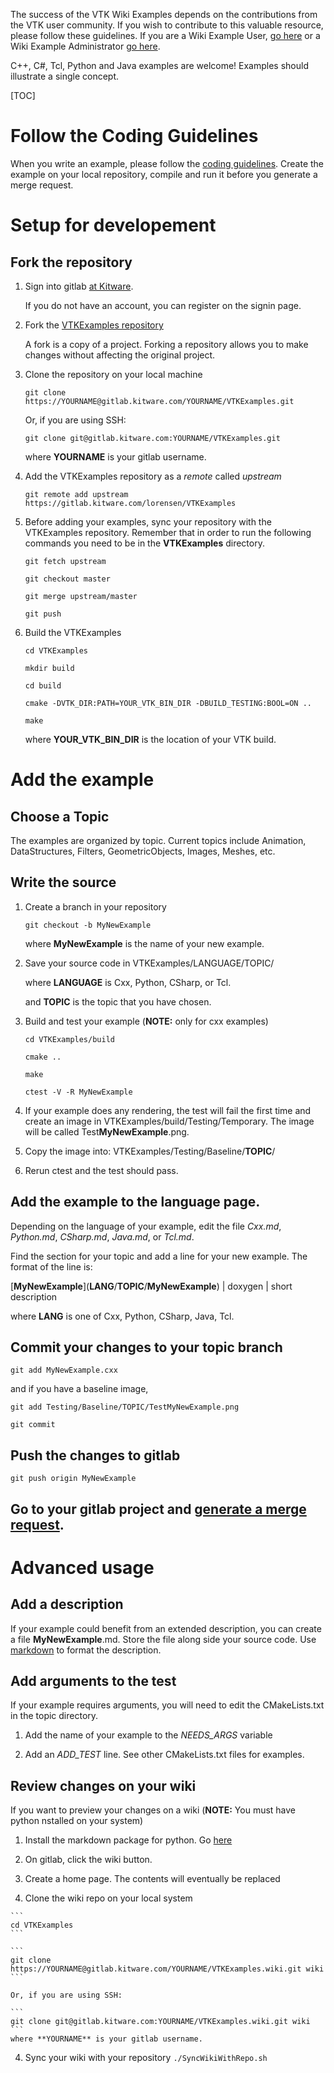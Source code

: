 The success of the VTK Wiki Examples depends on the contributions from
the VTK user community. If you wish to contribute to this valuable
resource, please follow these guidelines. If you are a Wiki Example
User, [go here](../Instructions/ForUsers) or a Wiki Example
Administrator [go here](../Instructions/ForAdministrators).

C++, C#, Tcl, Python and Java examples are welcome! Examples should
illustrate a single concept.

[TOC]

# Follow the Coding Guidelines

When you write an example, please follow the [coding guidelines](../Instructions/Guidelines). Create the example on your local repository, compile and run it before you generate a merge request.

# Setup for developement

## Fork the repository

1. Sign into gitlab [at Kitware](https://gitlab.kitware.com/users/sign_in).

    If you do not have an account, you can register on the signin page.

2. Fork the [VTKExamples repository](https://gitlab.kitware.com/lorensen/VTKExamples)

    A fork is a copy of a project. Forking a repository allows you to make changes without affecting the original project.

3. Clone the repository on your local machine

    ```
    git clone https://YOURNAME@gitlab.kitware.com/YOURNAME/VTKExamples.git
    ```

    Or, if you are using SSH:

    ```
    git clone git@gitlab.kitware.com:YOURNAME/VTKExamples.git
    ```

    where **YOURNAME** is your gitlab username.

4. Add the VTKExamples repository as a *remote* called *upstream*

    ```
    git remote add upstream https://gitlab.kitware.com/lorensen/VTKExamples
    ```

5. Before adding your examples, sync your repository with the VTKExamples repository. Remember that in order to run the following commands you need to be in the **VTKExamples** directory.

    ```
    git fetch upstream
    ```

    ```
    git checkout master
    ```

    ```
    git merge upstream/master
    ```

    ```
    git push
    ```

6. Build the VTKExamples

    ```
    cd VTKExamples
    ```

    ```
    mkdir build
    ```

    ```
    cd build
    ```

    ```
    cmake -DVTK_DIR:PATH=YOUR_VTK_BIN_DIR -DBUILD_TESTING:BOOL=ON ..
    ```

    ```
    make
    ```

    where **YOUR_VTK_BIN_DIR** is the location of your VTK build.

# Add the example

## Choose a Topic

The examples are organized by topic. Current topics include Animation,
DataStructures, Filters, GeometricObjects, Images, Meshes, etc.

## Write the source

1. Create a branch in your repository

    ```
    git checkout -b MyNewExample
    ```

    where **MyNewExample** is the name of your new example.

2. Save your source code in VTKExamples/LANGUAGE/TOPIC/

    where **LANGUAGE** is Cxx, Python, CSharp, or Tcl.

    and **TOPIC** is the topic that you have chosen.

3. Build and test your example (**NOTE:** only for cxx examples)

    ```
    cd VTKExamples/build
    ```

    ```
    cmake ..
    ```

    ```
    make
    ```

    ```
    ctest -V -R MyNewExample
    ```

4. If your example does any rendering, the test will fail the first time and create an image in VTKExamples/build/Testing/Temporary. The image will be called Test**MyNewExample**.png.

5. Copy the image into: VTKExamples/Testing/Baseline/**TOPIC**/

6. Rerun ctest and the test should pass.

## Add the example to the language page.

Depending on the language of your example, edit the file *Cxx.md*, *Python.md*, *CSharp.md*, *Java.md*, or *Tcl.md*.

Find the section for your topic and add a line for your new example. The format of the line is:

\[**MyNewExample**\]\(**LANG**/**TOPIC**/**MyNewExample**\) | doxygen | short description

where **LANG** is one of Cxx, Python, CSharp, Java, Tcl.

## Commit your changes to your topic branch

```
git add MyNewExample.cxx
```

and if you have a baseline image,

```
git add Testing/Baseline/TOPIC/TestMyNewExample.png
```
```
git commit
```

## Push the changes to gitlab

```
git push origin MyNewExample
```

## Go to your gitlab project and [generate a merge request](https://docs.gitlab.com/ee/gitlab-basics/add-merge-request.html).

# Advanced usage

## Add a description

If your example could benefit from an extended description, you can create a file **MyNewExample**.md. Store the file along side your source code. Use [markdown](https://gitlab.kitware.com/help/user/markdown) to format the description.

## Add arguments to the test

If your example requires arguments, you will need to edit the CMakeLists.txt in the topic directory.

1. Add the name of your example to the *NEEDS_ARGS* variable

2. Add an *ADD_TEST* line. See other CMakeLists.txt files for examples.

## Review changes on your wiki

If you want to preview your changes on a wiki (**NOTE:** You must have python nstalled on your system)

  1. Install the markdown package for python. Go [here](https://pythonhosted.org/Markdown/install.html)

  1. On gitlab, click the wiki button.

  2. Create a home page. The contents will eventually be replaced

  3. Clone the wiki repo on your local system

    ```
    cd VTKExamples
    ```

    ```
    git clone https://YOURNAME@gitlab.kitware.com/YOURNAME/VTKExamples.wiki.git wiki
    ```

    Or, if you are using SSH:

    ```
    git clone git@gitlab.kitware.com:YOURNAME/VTKExamples.wiki.git wiki
    ```
    where **YOURNAME** is your gitlab username.

  4. Sync your wiki with your repository
    ```
    ./SyncWikiWithRepo.sh
    ```
